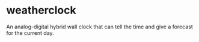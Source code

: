 # weatherclock
An analog-digital hybrid wall clock that can tell the time and give a forecast for the current day.
